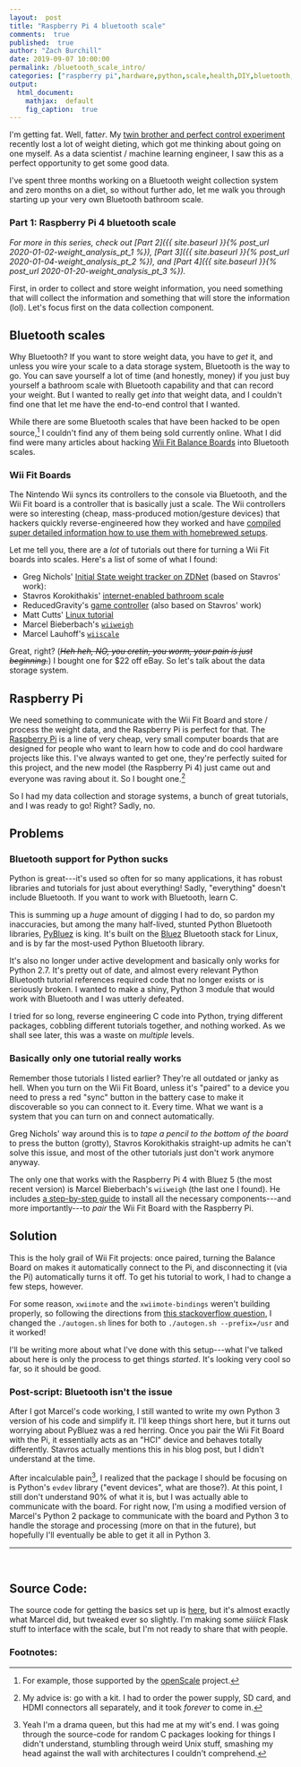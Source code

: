 ```yaml
---
layout:  post
title: "Raspberry Pi 4 bluetooth scale"
comments:  true
published:  true
author: "Zach Burchill"
date: 2019-09-07 10:00:00
permalink: /bluetooth_scale_intro/
categories: ["raspberry pi",hardware,python,scale,health,DIY,bluetooth,hack,"wii fit",wii]
output:
  html_document:
    mathjax:  default
    fig_caption:  true
---
```




I'm getting fat.  Well, fatt<em>er</em>. My [twin brother and perfect control experiment](https://andburch.github.io/about/) recently lost a lot of weight dieting, which got me thinking about going on one myself. As a data scientist / machine learning engineer, I saw this as a perfect opportunity to get some good data.

I've spent three months working on a Bluetooth weight collection system and zero months on a diet, so without further ado, let me walk you through starting up your very own Bluetooth bathroom scale. 

### Part 1: Raspberry Pi 4 bluetooth scale

<!--more-->

_For more in this series, check out [Part 2]({{ site.baseurl }}{% post_url 2020-01-02-weight_analysis_pt_1 %}), [Part 3]({{ site.baseurl }}{% post_url 2020-01-04-weight_analysis_pt_2 %}), and [Part 4]({{ site.baseurl }}{% post_url 2020-01-20-weight_analysis_pt_3 %})._


First, in order to collect and store weight information, you need something that will collect the information and something that will store the information (lol). Let's focus first on the data collection component.

## Bluetooth scales

Why Bluetooth? If you want to store weight data, you have to _get_ it, and unless you wire your scale to a data storage system, Bluetooth is the way to go. You can save yourself a lot of time (and honestly, money) if you just buy yourself a bathroom scale with Bluetooth capability and that can record your weight. But I wanted to really get _into_ that weight data, and I couldn't find one that let me have the end-to-end control that I wanted.

While there are some Bluetooth scales that have been hacked to be open source,[^1] I couldn't find any of them being sold currently online. What I did find were many articles about hacking [Wii Fit Balance Boards](https://en.wikipedia.org/wiki/Wii_Balance_Board) into Bluetooth scales.

### Wii Fit Boards

The Nintendo Wii syncs its controllers to the console via Bluetooth, and the Wii Fit board is a controller that is basically just a scale. The Wii controllers were so interesting (cheap, mass-produced motion/gesture devices) that hackers quickly reverse-engineered how they worked and have [compiled super detailed information how to use them with homebrewed setups](https://wiibrew.org/wiki/Main_Page).

Let me tell you, there are a _lot_ of tutorials out there for turning a Wii Fit boards into scales. Here's a list of some of what I found:

 * Greg Nichols' [Initial State weight tracker on ZDNet](https://www.zdnet.com/article/diy-build-a-hackable-weight-tracking-scale-with-a-sense-of-humor-using-raspberry-pi/) (based on Stavros' work):
 * Stavros Korokithakis' [internet-enabled bathroom scale](https://www.stavros.io/posts/your-weight-online/)
 * ReducedGravity's [game controller](http://reducedgravity.net/wiipi/) (also based on Stavros' work)
 * Matt Cutts' [Linux tutorial](https://www.mattcutts.com/blog/linux-wii-balanceboard/)
 * Marcel Bieberbach's [`wiiweigh`](https://github.com/chaosbiber/wiiweigh)
 * Marcel Lauhoff's [`wiiscale`](https://github.com/irq0/wiiscale)

Great, right?  (~~_Heh heh, NO, you cretin, you worm, your pain is just beginning._~~)  I bought one for $22 off eBay. So let's talk about the data storage system.

## Raspberry Pi

We need something to communicate with the Wii Fit Board and store / process the weight data, and the Raspberry Pi is perfect for that. The [Raspberry Pi](https://www.raspberrypi.org/) is a line of very cheap, very small computer boards that are designed for people who want to learn how to code and do cool hardware projects like this. I've always wanted to get one, they're perfectly suited for this project, and the new model (the Raspberry Pi 4) just came out and everyone was raving about it. So I bought one.[^2]

So I had my data collection and storage systems, a bunch of great tutorials, and I was ready to go! Right? Sadly, no.

## Problems

### Bluetooth support for Python sucks

Python is great---it's used so often for so many applications, it has robust libraries and tutorials for just about everything! Sadly, "everything" doesn't include Bluetooth. If you want to work with Bluetooth, learn C.

This is summing up a _huge_ amount of digging I had to do, so pardon my inaccuracies, but among the many half-lived, stunted Python Bluetooth libraries, [PyBluez](https://github.com/pybluez/pybluez) is king. It's built on the [Bluez](http://www.bluez.org/) Bluetooth stack for Linux, and is by far the most-used Python Bluetooth library.

It's also no longer under active development and basically only works for Python 2.7. It's pretty out of date, and almost every relevant Python Bluetooth tutorial references required code that no longer exists or is seriously broken. I wanted to make a shiny, Python 3 module that would work with Bluetooth and I was utterly defeated. 

I tried for so long, reverse engineering C code into Python, trying different packages, cobbling different tutorials together, and nothing worked. As we shall see later, this was a waste on _multiple_ levels.

### Basically only one tutorial really works

Remember those tutorials I listed earlier? They're all outdated or janky as hell. When you turn on the Wii Fit Board, unless it's "paired" to a device you need to press a red "sync" button in the battery case to make it discoverable so you can connect to it. Every time. What we want is a system that you can turn on and connect automatically.

Greg Nichols' way around this is to _tape a pencil to the bottom of the board_ to press the button (grotty), Stavros Korokithakis straight-up admits he can't solve this issue, and most of the other tutorials just don't work anymore anyway.

The only one that works with the Raspberry Pi 4 with Bluez 5 (the most recent version) is Marcel Bieberbach's `wiiweigh` (the last one I found). He includes [a step-by-step guide](https://github.com/chaosbiber/wiiweigh#howto) to install all the necessary components---and more importantly---to _pair_ the Wii Fit Board with the Raspberry Pi.

## Solution

This is the holy grail of Wii Fit projects: once paired, turning the Balance Board on makes it automatically connect to the Pi, and disconnecting it (via the Pi) automatically turns it off. To get his tutorial to work, I had to change a few steps, however.

For some reason, `xwiimote` and the `xwiimote-bindings` weren't building properly, so following the directions from [this stackoverflow question](https://askubuntu.com/questions/633949/failed-to-build-xwiimote-bindings), I changed the `./autogen.sh` lines for both to `./autogen.sh --prefix=/usr` and it worked!

I'll be writing more about what I've done with this setup---what I've talked about here is only the process to get things _started_. It's looking very cool so far, so it should be good.

### Post-script: Bluetooth isn't the issue

After I got Marcel's code working, I still wanted to write my own Python 3 version of his code and simplify it. I'll keep things short here, but it turns out worrying about PyBluez was a red herring. Once you pair the Wii Fit Board with the Pi, it essentially acts as an "HCI" device and behaves totally differently. Stavros actually mentions this in his blog post, but I didn't understand at the time.

After incalculable pain[^3], I realized that the package I should be focusing on is Python's `evdev` library ("event devices", what are those?). At this point, I still don't understand 90% of what it is, but I was actually able to communicate with the board. For right now, I'm using a modified version of Marcel's Python 2 package to communicate with the board and Python 3 to handle the storage and processing (more on that in the future), but hopefully I'll eventually be able to get it all in Python 3.


<hr />
<br />

## Source Code:

The source code for getting the basics set up is [here](https://github.com/burchill/wiiweigh), but it's almost exactly what Marcel did, but tweaked ever so slightly. I'm making some _siiiick_ Flask stuff to interface with the scale, but I'm not ready to share that with people.

### Footnotes:

[^1]: For example, those supported by the [openScale](https://github.com/oliexdev/openScale) project.

[^2]: My advice is: go with a kit. I had to order the power supply, SD card, and HDMI connectors all separately, and it took _forever_ to come in.

[^3]: Yeah I'm a drama queen, but this had me at my wit's end. I was going through the source-code for random C packages looking for things I didn't understand, stumbling through weird Unix stuff, smashing my head against the wall with architectures I couldn't comprehend. 
